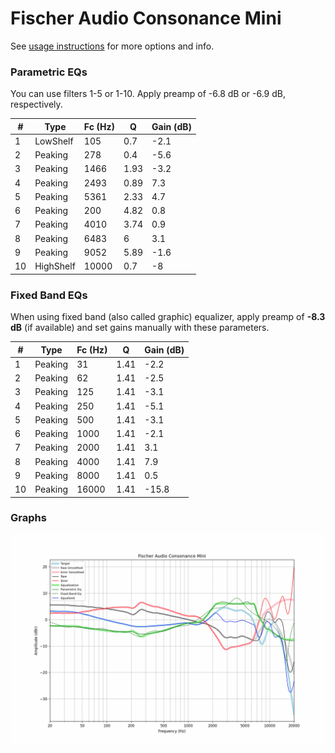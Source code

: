 # Fischer Audio Consonance Mini
See [usage instructions](https://github.com/jaakkopasanen/AutoEq#usage) for more options and info.

### Parametric EQs
You can use filters 1-5 or 1-10. Apply preamp of -6.8 dB or -6.9 dB, respectively.

|   # | Type      |   Fc (Hz) |    Q |   Gain (dB) |
|-----|-----------|-----------|------|-------------|
|   1 | LowShelf  |       105 | 0.7  |        -2.1 |
|   2 | Peaking   |       278 | 0.4  |        -5.6 |
|   3 | Peaking   |      1466 | 1.93 |        -3.2 |
|   4 | Peaking   |      2493 | 0.89 |         7.3 |
|   5 | Peaking   |      5361 | 2.33 |         4.7 |
|   6 | Peaking   |       200 | 4.82 |         0.8 |
|   7 | Peaking   |      4010 | 3.74 |         0.9 |
|   8 | Peaking   |      6483 | 6    |         3.1 |
|   9 | Peaking   |      9052 | 5.89 |        -1.6 |
|  10 | HighShelf |     10000 | 0.7  |        -8   |

### Fixed Band EQs
When using fixed band (also called graphic) equalizer, apply preamp of **-8.3 dB** (if available) and set gains manually with these parameters.

|   # | Type    |   Fc (Hz) |    Q |   Gain (dB) |
|-----|---------|-----------|------|-------------|
|   1 | Peaking |        31 | 1.41 |        -2.2 |
|   2 | Peaking |        62 | 1.41 |        -2.5 |
|   3 | Peaking |       125 | 1.41 |        -3.1 |
|   4 | Peaking |       250 | 1.41 |        -5.1 |
|   5 | Peaking |       500 | 1.41 |        -3.1 |
|   6 | Peaking |      1000 | 1.41 |        -2.1 |
|   7 | Peaking |      2000 | 1.41 |         3.1 |
|   8 | Peaking |      4000 | 1.41 |         7.9 |
|   9 | Peaking |      8000 | 1.41 |         0.5 |
|  10 | Peaking |     16000 | 1.41 |       -15.8 |

### Graphs
![](./Fischer%20Audio%20Consonance%20Mini.png)
